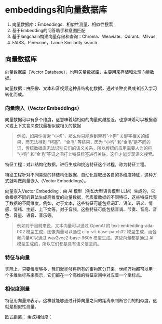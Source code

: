 # embeddings和向量数据库

1. 向量数据库：Embeddings、相似性测量、相似性搜索
2. 基于Embedding的问答助手和意图匹配
3. 基于langchain构建向量存储和查询：Chroma、Weaviate、Qdrant、Milvus
4. FAISS，Pinecone，Lance Similarity search

## 向量数据库

向量数据库（Vector Database），也叫矢量数据库，主要用来存储和处理向量数据。

向量数据：由图像、文本和音视频这种非结构化数据，通过某种变换或者嵌入学习转化而成。

### 向量嵌入（Vector Embeddings）

向量数据可以有多个维度，这意味着越相似的向量就越接近，也意味着可以根据语义或上下文含义查找最相似或相关的数据

> 例如，如果你搜索 “小狗”，那么你只能得到带有“小狗” 关键字相关的结果，而无法得到 “柯基”、“金毛” 等结果，因为 “小狗” 和“金毛”是不同的词，传统数据库无法识别它们的语义关系，所以传统的应用需要人为的将 “小狗” 和“金毛”等词之间打上特征标签进行关联，这样才能实现语义搜索。

特征工程：对非结构化数据，进行生成和挑选特征这个过程，称为特征工程。

特征工程针对不同类型的非结构化数据，自动化提取出各自的多维度特征，这种方式就叫做向量嵌入（Vector Embeddings）。

向量嵌入Vector Embedding：由 AI 模型（例如大型语言模型 LLM）生成的，它会根据不同的算法生成高维度的向量数据，代表着数据的不同特征，这些特征代表了数据的不同维度。例如，对于文本，这些特征可能包括词汇、语法、语义、情感、情绪、主题、上下文等。对于音频，这些特征可能包括音调、节奏、音高、音色、音量、语音、音乐等。

> 例如对于目前来说，文本向量可以通过 OpenAI 的 text-embedding-ada-002 模型生成，图像向量可以通过 clip-vit-base-patch32 模型生成，而音频向量可以通过 wav2vec2-base-960h 模型生成。这些向量都是通过 AI 模型生成的，所以它们都是具有语义信息的。

### 特征与向量

实际上，只要维度够多，我们就能够将所有的事物区分开来，世间万物都可以用一个多维坐标系来表示，它们都在一个高维的特征空间中对应着一个坐标点。

### 相似度测量

特征用向量来表示，这样就能够通过计算向量之间的距离来判断它们的相似度，这就是相似性测量。

欧式距离：
余弦相似度：